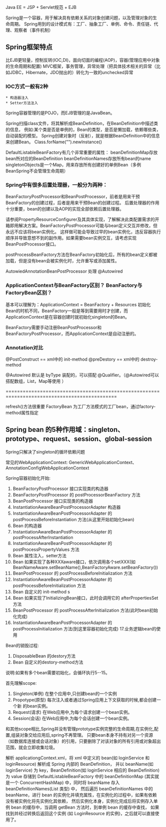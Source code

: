 
Java EE = JSP + Servlet规范 + EJB

Spring是一个容器，用于解决具有依赖关系的对象创建问题，以及管理对象的生命周期。
Spring用到的设计模式有：工厂、抽象工厂、单例、命令、责任链、代理、观察者（事件机制）

## Spring框架特点
比EJB更轻量，控制反转(IOC,DI)，面向切面的编程(AOP)，容器(管理应用中对象的生命周期和配置)
MVC框架，事务管理，异常处理（把具体技术相关的异常（比如JDBC，Hibernate，JDO抛出的）转化为一致的unchecked异常

### IOC方式一般有2种
    * 构造器注入
    * Setter方法注入
Spring容器管理的是POJO，而EJB管理的是JavaBean。

Spring扫描class文件，将其解析成BeanDefinition，在BeanDefinition中描述类的信息，
例如:某个类是否是单例的，Bean的类型，是否是懒加载，依赖哪些类，自动装配的模型。
Spring创建对象时（反射），就是根据BeanDefinition中的信息来创建Bean。 Class.forName("").newInstance()

DefaultListableBeanFactory有几个非常重要的属性：
beanDefinitionMap存放bean所对应的BeanDefinition
beanDefinitionNames存放所有bean的name
singletonObjects是一个Map，用来存放所有创建好的单例Bean（多例BeanSpring不会管理生命周期）

### Spring中有很多后置处理器，一般分为两种：
BeanFactoryPostProcessor和BeanPostProcessor，前者是用来干预BeanFactory的创建过程，后者是用来干预Bean的创建过程。
后置处理器的作用十分重要，bean的创建以及AOP的实现全部依赖后置处理器。

请参阅PropertyResourceConfigurer及其具体实现，了解解决此类配置需求的开箱即用解决方案。BeanFactoryPostProcessor可能与bean定义交互并修改，但永远不应该将bean实例化。 这样做可能会导致过早的bean实例化，违反容器执行顺序并导致意想不到的副作用。如果需要bean实例交互，请考虑实现BeanPostProcessor接口。

postProcessBeanFactory方法在BeanFactory初始化后，所有的bean定义都被加载，但是没有bean会被实例化时，允许重写或添加属性。


AutowiedAnnotationBeanPostProcessor 处理 @Autowired


### ApplicationContext与BeanFactory区别？ BeanFactory与FactoryBean区别？
基本可以理解为：ApplicationContext = BeanFactory + Resources
初始化Bean的时机不同，BeanFactory一般是等到需要用时才创建，而ApplicationContext是在容器创建时就初始化singleton的Bean。

BeanFactory需要手动注册BeanPostProcessor和BeanFactoryPostProcessor，而ApplicationContext是自动注册的。

### Annotation对比
@PostConstruct  ==  xml中的 init-method
@preDestory  ==  xml中的 destroy-method

@Autowired 默认是 byType 装配的，可以搭配 @Qualifier。（@Autowired可以搭配数组，List，Map等使用                     ）


=============================================================================================

refresh()方法很重要
FactoryBean 为工厂方法模式的工厂bean，通过factory-method属性指定


    
## Spring bean 的5种作用域：singleton、prototype、request、session、global-session
Spring只解决了singleton的循环依赖问题

常见的WebApplicationContext: 
GenericWebApplicationContext、AnnotationConfigWebApplicationContext


Spring容器初始化开始:
1. BeanFactoryPostProcessor 接口实现类的构造器
2. BeanFactoryPostProcessor 的 postProcessorBeanFactory 方法
3. BeanPostProcessor 接口实现类的构造器
4. InstantiationAwareBeanPostProcessorAdapter 构造器
5. InstantiationAwareBeanPostProcessorAdapter 的 postProcessBeforeInstantiation 方法(从这里开始初始化bean)
6. Bean 的构造器
7. InstantiationAwareBeanPostProcessorAdapter 的 postProcessAfterInstantiation
8. InstantiationAwareBeanPostProcessorAdapter 的 postProcessPropertyValues 方法
9. Bean 属性注入，setter方法
10. Bean 如果实现了各种XXXaware接口，依次调用各个setXXX(如BeanNameAware.setBeanName(),BeanFactoryAware.setBeanFactory())
11. BeanPostProcessor 的 postProcessBeforeInitialization 方法
12. InstantiationAwareBeanPostProcessorAdapter 的 postProcessBeforeInitialization 方法
13. Bean 自定义的 init-method s
14. Bean 如果实现了InitializingBean接口，此时会调用它的 afterPropertiesSet 方法
15. BeanPostProcessor 的 postProcessAfterInitialization 方法(此时bean初始化完成)
16. InstantiationAwareBeanPostProcessorAdapter 的 postProcessInitialization 方法(到这里容器初始化完成)
17.业务逻辑bean的使用

Bean的销毁过程:
1. DisposableBean 的destory方法
2. Bean 自定义的destory-method方法

说明:如果有多个bean需要初始化，会循环执行5--15。



首先理解scope:
1. Singleton(单例) 在整个应用中,只创建bean的一个实例
2. Propotype(原型) 每次注入或者通过Spring应用上下文获取的时候,都会创建一个新
的bean实例。
3. Request(请求) 在Web应用中,为每个请求创建一个bean实例。
4. Session(会话) 在Web应用中,为每个会话创建一个bean实例。

和其他scope相比,Spring并没有管理prototype实例完整的生命周期,在实例化,配置,组装对象交给应用后,spring不再管理。
只要bean本身不持有对另一个资源（如数据库连接或会话对象）的引用，只要删除了对该对象的所有引用或对象超出范围，就会立即收集垃圾。
 
 
 解析 applicationgContext.xml，将 xml 中定义的 bean(如 loginService 和 loginResource) 解析成 Spring 内部的 BeanDefinition，
 并以 beanName(如 loginService) 为 key，BeanDefinition(如 loginService 相应的 BeanDefinition) 为 value 存储到 DefaultListableBeanFactory 
 中的 beanDefinitionMap (其实就是一个 ConcurrentHashMap) 中，同时将 beanName 存入 beanDefinitionNames(List 类型) 中，
 然后遍历 beanDefinitionNames 中的 beanName，进行 bean 的实例化并填充属性，在实例化的过程中，如果有依赖没有被实例化将先实例化其依赖，
 然后实例化本身，实例化完成后将实例存入单例 bean 的缓存中，当调用 getBean 方法时，到单例 bean 的缓存中查找，
 如果找到并经过转换后返回这个实例 (如 LoginResource 的实例)，之后就可以直接使用了。
